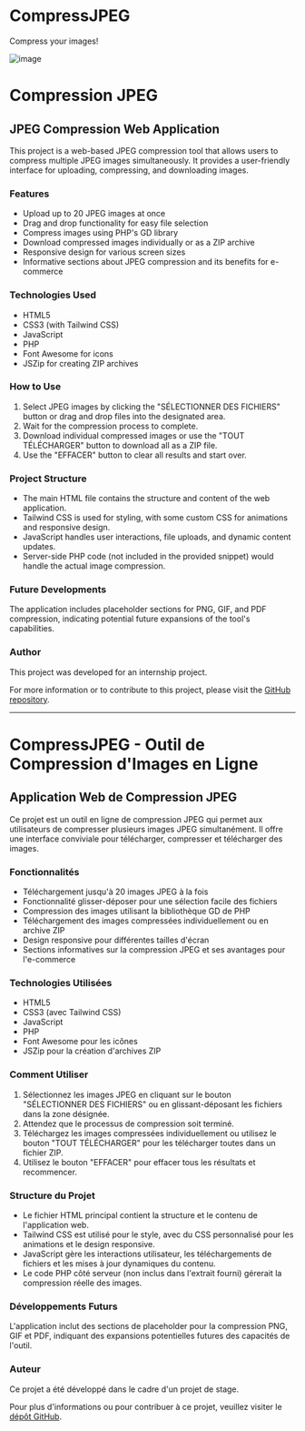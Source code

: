 # CompressJPEG
Compress your images!

![image](https://github.com/th3k3y/CompressJPEG/assets/49789253/d3eb7458-8f6a-4b78-b8ee-80a2cb17ebf9)

# Compression JPEG

## JPEG Compression Web Application

This project is a web-based JPEG compression tool that allows users to compress multiple JPEG images simultaneously. It provides a user-friendly interface for uploading, compressing, and downloading images.

### Features

- Upload up to 20 JPEG images at once
- Drag and drop functionality for easy file selection
- Compress images using PHP's GD library
- Download compressed images individually or as a ZIP archive
- Responsive design for various screen sizes
- Informative sections about JPEG compression and its benefits for e-commerce

### Technologies Used

- HTML5
- CSS3 (with Tailwind CSS)
- JavaScript
- PHP 
- Font Awesome for icons
- JSZip for creating ZIP archives

### How to Use

1. Select JPEG images by clicking the "SÉLECTIONNER DES FICHIERS" button or drag and drop files into the designated area.
2. Wait for the compression process to complete.
3. Download individual compressed images or use the "TOUT TÉLÉCHARGER" button to download all as a ZIP file.
4. Use the "EFFACER" button to clear all results and start over.

### Project Structure

- The main HTML file contains the structure and content of the web application.
- Tailwind CSS is used for styling, with some custom CSS for animations and responsive design.
- JavaScript handles user interactions, file uploads, and dynamic content updates.
- Server-side PHP code (not included in the provided snippet) would handle the actual image compression.

### Future Developments

The application includes placeholder sections for PNG, GIF, and PDF compression, indicating potential future expansions of the tool's capabilities.

### Author

This project was developed for an internship project.

For more information or to contribute to this project, please visit the [GitHub repository](https://github.com/th3k3y).

---

# CompressJPEG - Outil de Compression d'Images en Ligne

## Application Web de Compression JPEG

Ce projet est un outil en ligne de compression JPEG qui permet aux utilisateurs de compresser plusieurs images JPEG simultanément. Il offre une interface conviviale pour télécharger, compresser et télécharger des images.

### Fonctionnalités

- Téléchargement jusqu'à 20 images JPEG à la fois
- Fonctionnalité glisser-déposer pour une sélection facile des fichiers
- Compression des images utilisant la bibliothèque GD de PHP
- Téléchargement des images compressées individuellement ou en archive ZIP
- Design responsive pour différentes tailles d'écran
- Sections informatives sur la compression JPEG et ses avantages pour l'e-commerce

### Technologies Utilisées

- HTML5
- CSS3 (avec Tailwind CSS)
- JavaScript
- PHP 
- Font Awesome pour les icônes
- JSZip pour la création d'archives ZIP

### Comment Utiliser

1. Sélectionnez les images JPEG en cliquant sur le bouton "SÉLECTIONNER DES FICHIERS" ou en glissant-déposant les fichiers dans la zone désignée.
2. Attendez que le processus de compression soit terminé.
3. Téléchargez les images compressées individuellement ou utilisez le bouton "TOUT TÉLÉCHARGER" pour les télécharger toutes dans un fichier ZIP.
4. Utilisez le bouton "EFFACER" pour effacer tous les résultats et recommencer.

### Structure du Projet

- Le fichier HTML principal contient la structure et le contenu de l'application web.
- Tailwind CSS est utilisé pour le style, avec du CSS personnalisé pour les animations et le design responsive.
- JavaScript gère les interactions utilisateur, les téléchargements de fichiers et les mises à jour dynamiques du contenu.
- Le code PHP côté serveur (non inclus dans l'extrait fourni) gérerait la compression réelle des images.

### Développements Futurs

L'application inclut des sections de placeholder pour la compression PNG, GIF et PDF, indiquant des expansions potentielles futures des capacités de l'outil.

### Auteur

Ce projet a été développé dans le cadre d'un projet de stage.

Pour plus d'informations ou pour contribuer à ce projet, veuillez visiter le [dépôt GitHub](https://github.com/th3k3y).
